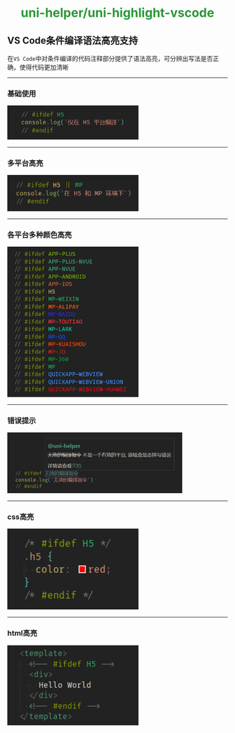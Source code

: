<h1 align="center"><font color="#2a9838">uni-helper/uni-highlight-vscode</font></h1>

## VS Code条件编译语法高亮支持
在`VS Code`中对条件编译的代码注释部分提供了语法高亮，可分辨出写法是否正确，使得代码更加清晰

***

### 基础使用
<img src="./.github/images/base.png" width="300">

***

### 多平台高亮
<img src="./.github/images/more.png" width="300">

***
### 各平台多种颜色高亮
<img src="./.github/images/colorful.png" width="300">

***

### 错误提示
<img src='./.github/images/error.png' width="400">

***

### css高亮
<img src='./.github/images/css.png' width="300">

***

### html高亮
<img src='./.github/images/html.png' width="300">
